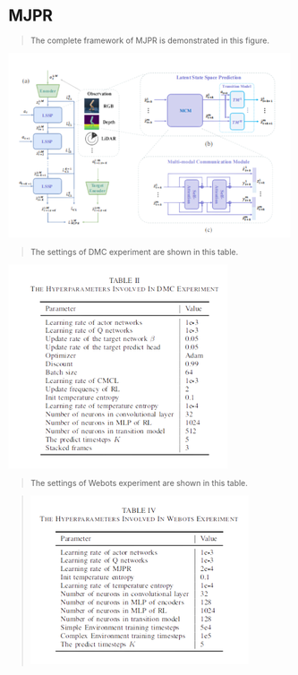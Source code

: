# MJPR

>  The complete framework of MJPR is demonstrated in this figure.

![Image text](https://github.com/ykpcx-wzh/MJPR/blob/main/img/MJPR.png)

> The settings of DMC experiment are shown in this table.

![Image text](https://github.com/ykpcx-wzh/MJPR/blob/main/img/Settings.png)

> The settings of Webots experiment are shown in this table.

> ![Image text](https://github.com/ykpcx-wzh/MJPR/blob/main/img/Webots_settings.png)
